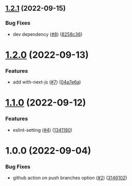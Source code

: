 ## [1.2.1](https://github.com/p-iknow/style-config/compare/v1.2.0...v1.2.1) (2022-09-15)


### Bug Fixes

* dev dependency ([#8](https://github.com/p-iknow/style-config/issues/8)) ([8258c36](https://github.com/p-iknow/style-config/commit/8258c367955e2b2c8b3291739b50ef15d31b09a6))

# [1.2.0](https://github.com/p-iknow/style-config/compare/v1.1.0...v1.2.0) (2022-09-13)


### Features

* add with-next-js ([#7](https://github.com/p-iknow/style-config/issues/7)) ([04a7e6a](https://github.com/p-iknow/style-config/commit/04a7e6a22fde60051d9d81546d564ce753079bd1))

# [1.1.0](https://github.com/p-iknow/style-config/compare/v1.0.0...v1.1.0) (2022-09-12)


### Features

* eslint-setting  ([#4](https://github.com/p-iknow/style-config/issues/4)) ([1341180](https://github.com/p-iknow/style-config/commit/13411800ca0ec4d56a190d260a7cf30e0044c145))

# 1.0.0 (2022-09-04)


### Bug Fixes

* github action on push branches option ([#2](https://github.com/p-iknow/style-config/issues/2)) ([3146102](https://github.com/p-iknow/style-config/commit/314610211186f8195d454d5490bddf1a573f2f9d))
